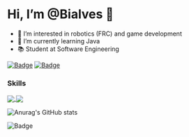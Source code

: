 # Hi, I’m @Bialves 👋
- 👀 I’m interested in robotics (FRC) and game development
- 🌱 I’m currently learning Java
- 📚 Student at Software Engineering

[![Badge](https://img.shields.io/badge/LinkedIn-0077B5?style=for-the-badge&logo=linkedin&logoColor=white)](https://www.linkedin.com/in/bianca-da-silva-alves-309442201/)
[![Badge](https://img.shields.io/badge/Instagram-E4405F?style=for-the-badge&logo=instagram&logoColor=white)](https://www.instagram.com/biadsalves)

### Skills
<a href="https://github.com/anuraghazra/github-readme-stats">
  <img align="center" src= "https://github-readme-stats.vercel.app/api?username=Bialves&count_private=true&show_icons=true&theme=tokyonight"/>
</a>
<a href="https://github.com/anuraghazra/convoychat">
  <img align="center" src="https://github-readme-stats.vercel.app/api/pin/?username=Bialves&repo=convoychat" />
</a>

![Anurag's GitHub stats](https://github-readme-stats.vercel.app/api?username=Bialves&count_private=true&show_icons=true&theme=tokyonight)

![Badge](https://img.shields.io/badge/Java-ED8B00?style=for-the-badge&logo=openjdk&logoColor=white)

